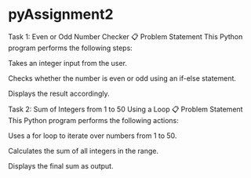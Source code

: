 # pyAssignment2


Task 1: Even or Odd Number Checker
📋 Problem Statement
This Python program performs the following steps:

Takes an integer input from the user.

Checks whether the number is even or odd using an if-else statement.

Displays the result accordingly.


Task 2: Sum of Integers from 1 to 50 Using a Loop
📋 Problem Statement
This Python program performs the following actions:

Uses a for loop to iterate over numbers from 1 to 50.

Calculates the sum of all integers in the range.

Displays the final sum as output.

